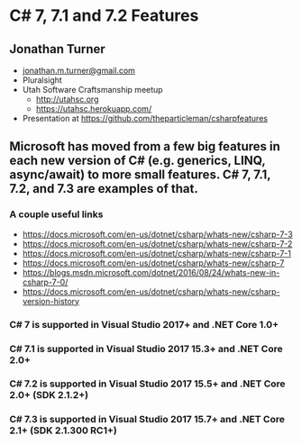 # C# 7, 7.1 and 7.2 Features
## Jonathan Turner

* jonathan.m.turner@gmail.com
* Pluralsight
* Utah Software Craftsmanship meetup
  * http://utahsc.org
  * https://utahsc.herokuapp.com/
* Presentation at https://github.com/theparticleman/csharpfeatures

## Microsoft has moved from a few big features in each new version of C# (e.g. generics, LINQ, async/await) to more small features. C# 7, 7.1, 7.2, and 7.3 are examples of that.

### A couple useful links
* https://docs.microsoft.com/en-us/dotnet/csharp/whats-new/csharp-7-3
* https://docs.microsoft.com/en-us/dotnet/csharp/whats-new/csharp-7-2
* https://docs.microsoft.com/en-us/dotnet/csharp/whats-new/csharp-7-1
* https://docs.microsoft.com/en-us/dotnet/csharp/whats-new/csharp-7
* https://blogs.msdn.microsoft.com/dotnet/2016/08/24/whats-new-in-csharp-7-0/
* https://docs.microsoft.com/en-us/dotnet/csharp/whats-new/csharp-version-history


### C# 7 is supported in Visual Studio 2017+ and .NET Core 1.0+
### C# 7.1 is supported in Visual Studio 2017 15.3+ and .NET Core 2.0+
### C# 7.2 is supported in Visual Studio 2017 15.5+ and .NET Core 2.0+ (SDK 2.1.2+)
### C# 7.3 is supported in Visual Studio 2017 15.7+ and .NET Core 2.1+ (SDK 2.1.300 RC1+)